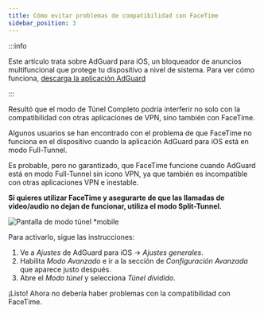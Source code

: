 ```yaml
---
title: Cómo evitar problemas de compatibilidad con FaceTime
sidebar_position: 3
---
```


:::info

Este artículo trata sobre AdGuard para iOS, un bloqueador de anuncios multifuncional que protege tu dispositivo a nivel de sistema. Para ver cómo funciona, [descarga la aplicación AdGuard](https://agrd.io/download-kb-adblock)

:::

Resultó que el modo de Túnel Completo podría interferir no solo con la compatibilidad con otras aplicaciones de VPN, sino también con FaceTime.

Algunos usuarios se han encontrado con el problema de que FaceTime no funciona en el dispositivo cuando la aplicación AdGuard para iOS está en modo Full-Tunnel.

Es probable, pero no garantizado, que FaceTime funcione cuando AdGuard está en modo Full-Tunnel sin icono VPN, ya que también es incompatible con otras aplicaciones VPN e inestable.

**Si quieres utilizar FaceTime y asegurarte de que las llamadas de vídeo/audio no dejan de funcionar, utiliza el modo Split-Tunnel.**

![Pantalla de modo túnel *mobile](https://cdn.adtidy.org/public/Adguard/kb/newscreenshots/Ru/iOS/tunnel-mode.PNG?!)

Para activarlo, sigue las instrucciones:

1. Ve a *Ajustes* de AdGuard para iOS → *Ajustes generales*.
2. Habilita *Modo Avanzado* e ir a la sección de *Configuración Avanzada* que aparece justo después.
3. Abre el *Modo túnel* y selecciona *Túnel dividido*.

¡Listo! Ahora no debería haber problemas con la compatibilidad con FaceTime.
